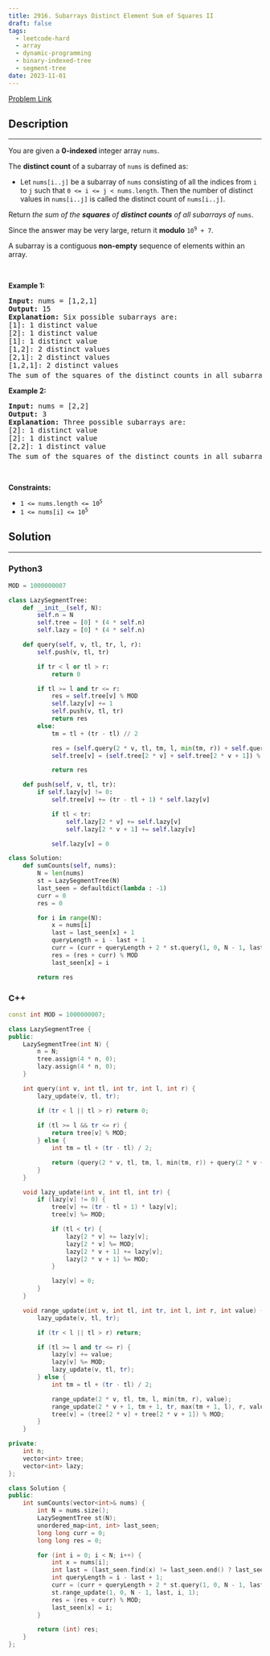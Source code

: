 ```yaml
---
title: 2916. Subarrays Distinct Element Sum of Squares II
draft: false
tags: 
  - leetcode-hard
  - array
  - dynamic-programming
  - binary-indexed-tree
  - segment-tree
date: 2023-11-01
---
```


[Problem Link](https://leetcode.com/problems/subarrays-distinct-element-sum-of-squares-ii/)

## Description

---
<p>You are given a <strong>0-indexed </strong>integer array <code>nums</code>.</p>

<p>The <strong>distinct count</strong> of a subarray of <code>nums</code> is defined as:</p>

<ul>
	<li>Let <code>nums[i..j]</code> be a subarray of <code>nums</code> consisting of all the indices from <code>i</code> to <code>j</code> such that <code>0 &lt;= i &lt;= j &lt; nums.length</code>. Then the number of distinct values in <code>nums[i..j]</code> is called the distinct count of <code>nums[i..j]</code>.</li>
</ul>

<p>Return <em>the sum of the <strong>squares</strong> of <strong>distinct counts</strong> of all subarrays of </em><code>nums</code>.</p>

<p>Since the answer may be very large, return it <strong>modulo</strong> <code>10<sup>9</sup> + 7</code>.</p>

<p>A subarray is a contiguous <strong>non-empty</strong> sequence of elements within an array.</p>

<p>&nbsp;</p>
<p><strong>Example 1:</strong></p>

<pre>
<strong>Input:</strong> nums = [1,2,1]
<strong>Output:</strong> 15
<strong>Explanation:</strong> Six possible subarrays are:
[1]: 1 distinct value
[2]: 1 distinct value
[1]: 1 distinct value
[1,2]: 2 distinct values
[2,1]: 2 distinct values
[1,2,1]: 2 distinct values
The sum of the squares of the distinct counts in all subarrays is equal to 1<sup>2</sup> + 1<sup>2</sup> + 1<sup>2</sup> + 2<sup>2</sup> + 2<sup>2</sup> + 2<sup>2</sup> = 15.
</pre>

<p><strong>Example 2:</strong></p>

<pre>
<strong>Input:</strong> nums = [2,2]
<strong>Output:</strong> 3
<strong>Explanation:</strong> Three possible subarrays are:
[2]: 1 distinct value
[2]: 1 distinct value
[2,2]: 1 distinct value
The sum of the squares of the distinct counts in all subarrays is equal to 1<sup>2</sup> + 1<sup>2</sup> + 1<sup>2</sup> = 3.</pre>

<p>&nbsp;</p>
<p><strong>Constraints:</strong></p>

<ul>
	<li><code>1 &lt;= nums.length &lt;= 10<sup>5</sup></code></li>
	<li><code>1 &lt;= nums[i] &lt;= 10<sup>5</sup></code></li>
</ul>


## Solution

---
### Python3
``` py title='subarrays-distinct-element-sum-of-squares-ii'
MOD = 1000000007

class LazySegmentTree:
    def __init__(self, N):
        self.n = N
        self.tree = [0] * (4 * self.n)
        self.lazy = [0] * (4 * self.n)

    def query(self, v, tl, tr, l, r):
        self.push(v, tl, tr)

        if tr < l or tl > r:
            return 0

        if tl >= l and tr <= r:
            res = self.tree[v] % MOD
            self.lazy[v] += 1
            self.push(v, tl, tr)
            return res
        else:
            tm = tl + (tr - tl) // 2

            res = (self.query(2 * v, tl, tm, l, min(tm, r)) + self.query(2 * v + 1, tm + 1, tr, max(tm + 1, l), r)) % MOD
            self.tree[v] = (self.tree[2 * v] + self.tree[2 * v + 1]) % MOD

            return res

    def push(self, v, tl, tr):
        if self.lazy[v] != 0:
            self.tree[v] += (tr - tl + 1) * self.lazy[v]

            if tl < tr:
                self.lazy[2 * v] += self.lazy[v]
                self.lazy[2 * v + 1] += self.lazy[v]

            self.lazy[v] = 0

class Solution:
    def sumCounts(self, nums):
        N = len(nums)
        st = LazySegmentTree(N)
        last_seen = defaultdict(lambda : -1)
        curr = 0
        res = 0

        for i in range(N):
            x = nums[i]
            last = last_seen[x] + 1
            queryLength = i - last + 1
            curr = (curr + queryLength + 2 * st.query(1, 0, N - 1, last, i)) % MOD
            res = (res + curr) % MOD
            last_seen[x] = i

        return res

```
### C++
``` cpp title='subarrays-distinct-element-sum-of-squares-ii'
const int MOD = 1000000007;

class LazySegmentTree {
public:
    LazySegmentTree(int N) {
        n = N;
        tree.assign(4 * n, 0);
        lazy.assign(4 * n, 0);
    }

    int query(int v, int tl, int tr, int l, int r) {
        lazy_update(v, tl, tr);

        if (tr < l || tl > r) return 0;
        
        if (tl >= l && tr <= r) {
            return tree[v] % MOD;
        } else {
            int tm = tl + (tr - tl) / 2;

            return (query(2 * v, tl, tm, l, min(tm, r)) + query(2 * v + 1, tm + 1, tr, max(tm + 1, l), r)) % MOD;
        }
    }

    void lazy_update(int v, int tl, int tr) {
        if (lazy[v] != 0) {
            tree[v] += (tr - tl + 1) * lazy[v];
            tree[v] %= MOD;

            if (tl < tr) {
                lazy[2 * v] += lazy[v];
                lazy[2 * v] %= MOD;
                lazy[2 * v + 1] += lazy[v];
                lazy[2 * v + 1] %= MOD;
            }

            lazy[v] = 0;
        }
    }

    void range_update(int v, int tl, int tr, int l, int r, int value) {
        lazy_update(v, tl, tr);

        if (tr < l || tl > r) return;

        if (tl >= l and tr <= r) {
            lazy[v] += value;
            lazy[v] %= MOD;
            lazy_update(v, tl, tr);
        } else {
            int tm = tl + (tr - tl) / 2;

            range_update(2 * v, tl, tm, l, min(tm, r), value);
            range_update(2 * v + 1, tm + 1, tr, max(tm + 1, l), r, value);
            tree[v] = (tree[2 * v] + tree[2 * v + 1]) % MOD;
        }
    }

private:
    int n;
    vector<int> tree;
    vector<int> lazy;
};

class Solution {
public:
    int sumCounts(vector<int>& nums) {
        int N = nums.size();
        LazySegmentTree st(N);
        unordered_map<int, int> last_seen;
        long long curr = 0;
        long long res = 0;

        for (int i = 0; i < N; i++) {
            int x = nums[i];
            int last = (last_seen.find(x) != last_seen.end() ? last_seen[x]: -1) + 1;
            int queryLength = i - last + 1;
            curr = (curr + queryLength + 2 * st.query(1, 0, N - 1, last, i)) % MOD;
            st.range_update(1, 0, N - 1, last, i, 1);
            res = (res + curr) % MOD;
            last_seen[x] = i;
        }

        return (int) res;
    }
};

```

